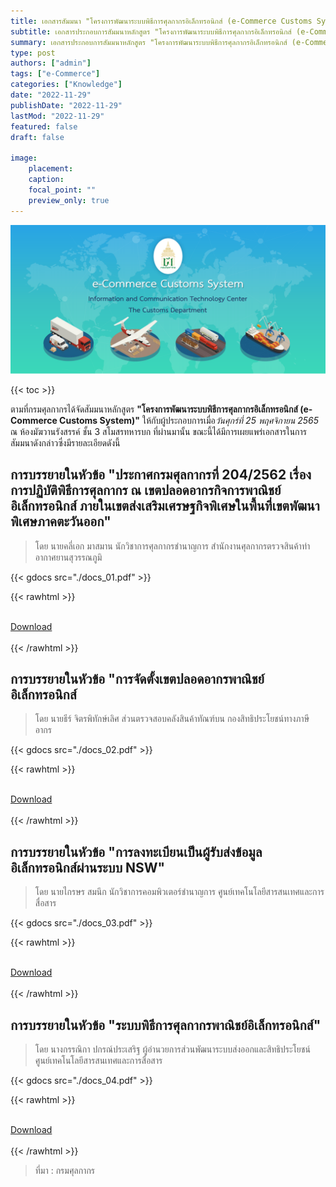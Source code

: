 ```yaml
---
title: เอกสารสัมมนา "โครงการพัฒนาระบบพิธีการศุลกากรอิเล็กทรอนิกส์ (e-Commerce Customs System)"
subtitle: เอกสารประกอบการสัมมนาหลักสูตร "โครงการพัฒนาระบบพิธีการศุลกากรอิเล็กทรอนิกส์ (e-Commerce Customs System)"
summary: เอกสารประกอบการสัมมนาหลักสูตร "โครงการพัฒนาระบบพิธีการศุลกากรอิเล็กทรอนิกส์ (e-Commerce Customs System)"
type: post
authors: ["admin"]
tags: ["e-Commerce"]
categories: ["Knowledge"]
date: "2022-11-29"
publishDate: "2022-11-29"
lastMod: "2022-11-29"
featured: false
draft: false

image:
    placement:
    caption: 
    focal_point: ""
    preview_only: true
---
```


![](featured.png)

{{< toc >}}

ตามที่กรมศุลกากรได้จัดสัมมนาหลักสูตร **"โครงการพัฒนาระบบพิธีการศุลกากรอิเล็กทรอนิกส์ (e-Commerce Customs System)"** ให้กับผู้ประกอบการเมื่อ*วันศุกร์ที่ 25 พฤศจิกายน 2565* ณ ห้องมัฆวานรังสรรค์ ชั้น 3 สโมสรทหารบก ที่ผ่านมานั้น  ขณะนี้ได้มีการเผยแพร่เอกสารในการสัมมนาดังกล่าวซึ่งมีรายละเอียดดังนี้

## การบรรยายในหัวข้อ **"ประกาศกรมศุลกากรที่ 204/2562 เรื่อง การปฏิบัติพิธีการศุลกากร ณ เขตปลอดอากรกิจการพาณิชย์อิเล็กทรอนิกส์ ภายในเขตส่งเสริมเศรษฐกิจพิเศษในพื้นที่เขตพัฒนาพิเศษภาคตะวันออก"** 
> โดย นายคลี่เอก มาสมาน  นักวิชาการศุลกากรชํานาญการ สํานักงานศุลกากรตรวจสินค้าท่าอากาศยานสุวรรณภูมิ 

{{< gdocs src="./docs_01.pdf" >}}


{{< rawhtml >}}
<br>

<br>
<div class="article-tags">
<a class="badge badge-danger" href="./docs_01.pdf" target="_blank" id="download_files_new">Download</a>

</div>
<br>
{{< /rawhtml >}}

## การบรรยายในหัวข้อ "การจัดตั้งเขตปลอดอากรพาณิชย์อิเล็กทรอนิกส์

> โดย นายธีร์ จิตรพิทักษ์เลิศ ส่วนตรวจสอบคลังสินค้าทัณฑ์บน กองสิทธิประโยชน์ทางภาษีอากร

{{< gdocs src="./docs_02.pdf" >}}


{{< rawhtml >}}
<br>

<br>
<div class="article-tags">
<a class="badge badge-danger" href="./docs_02.pdf" target="_blank" id="download_files_new">Download</a>

</div>
<br>
{{< /rawhtml >}}


## การบรรยายในหัวข้อ "การลงทะเบียนเป็นผู้รับส่งข้อมูลอิเล็กทรอนิกส์ผ่านระบบ NSW"

> โดย นายไกรษร สมนึก  นักวิชาการคอมพิวเตอร์ชํานาญการ ศูนย์เทคโนโลยีสารสนเทศและการสื่อสาร

{{< gdocs src="./docs_03.pdf" >}}


{{< rawhtml >}}
<br>

<br>
<div class="article-tags">
<a class="badge badge-danger" href="./docs_03.pdf" target="_blank" id="download_files_new">Download</a>

</div>
<br>
{{< /rawhtml >}}

## การบรรยายในหัวข้อ "ระบบพิธีการศุลกากรพาณิชย์อิเล็กทรอนิกส์"

> โดย นางกรรณิกา ปกรณ์ประเสริฐ  ผู้อํานวยการส่วนพัฒนาระบบส่งออกและสิทธิประโยชน์ ศูนย์เทคโนโลยีสารสนเทศและการสื่อสาร

{{< gdocs src="./docs_04.pdf" >}}


{{< rawhtml >}}
<br>

<br>
<div class="article-tags">
<a class="badge badge-danger" href="./docs_04.pdf" target="_blank" id="download_files_new">Download</a>

</div>
<br>
{{< /rawhtml >}}

> ที่มา : กรมศุลกากร




